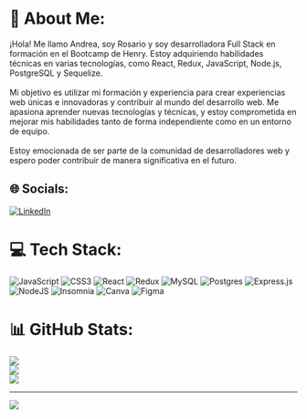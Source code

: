# 💫 About Me:
¡Hola! Me llamo Andrea, soy Rosario y soy desarrolladora Full Stack en formación en el Bootcamp de Henry. Estoy adquiriendo habilidades técnicas en varias tecnologías, como React, Redux, JavaScript, Node.js, PostgreSQL y Sequelize. <br><br>Mi objetivo es utilizar mi formación y experiencia para crear experiencias web únicas e innovadoras y contribuir al mundo del desarrollo web. Me apasiona aprender nuevas tecnologías y técnicas, y estoy comprometida en mejorar mis habilidades tanto de forma independiente como en un entorno de equipo.<br><br>Estoy emocionada de ser parte de la comunidad de desarrolladores web y espero poder contribuir de manera significativa en el futuro.


## 🌐 Socials:
[![LinkedIn]([https://img.shields.io/badge/LinkedIn-%230077B5.svg?logo=linkedin&logoColor=white)](https://linkedin.com/in/https://www.linkedin.com/in/andrea-soledad-buldorini-462690113/](https://www.linkedin.com/in/andrea-soledad-buldorini-462690113/)) 

# 💻 Tech Stack:
![JavaScript](https://img.shields.io/badge/javascript-%23323330.svg?style=for-the-badge&logo=javascript&logoColor=%23F7DF1E) ![CSS3](https://img.shields.io/badge/css3-%231572B6.svg?style=for-the-badge&logo=css3&logoColor=white) ![React](https://img.shields.io/badge/react-%2320232a.svg?style=for-the-badge&logo=react&logoColor=%2361DAFB) ![Redux](https://img.shields.io/badge/redux-%23593d88.svg?style=for-the-badge&logo=redux&logoColor=white) ![MySQL](https://img.shields.io/badge/mysql-%2300f.svg?style=for-the-badge&logo=mysql&logoColor=white) ![Postgres](https://img.shields.io/badge/postgres-%23316192.svg?style=for-the-badge&logo=postgresql&logoColor=white) ![Express.js](https://img.shields.io/badge/express.js-%23404d59.svg?style=for-the-badge&logo=express&logoColor=%2361DAFB) ![NodeJS](https://img.shields.io/badge/node.js-6DA55F?style=for-the-badge&logo=node.js&logoColor=white) ![Insomnia](https://img.shields.io/badge/Insomnia-black?style=for-the-badge&logo=insomnia&logoColor=5849BE) ![Canva](https://img.shields.io/badge/Canva-%2300C4CC.svg?style=for-the-badge&logo=Canva&logoColor=white) 	![Figma](https://img.shields.io/badge/figma-%23F24E1E.svg?style=for-the-badge&logo=figma&logoColor=white)
# 📊 GitHub Stats:
![](https://github-readme-stats.vercel.app/api?username=abuldori&theme=dark&hide_border=false&include_all_commits=false&count_private=false)<br/>
![](https://github-readme-streak-stats.herokuapp.com/?user=abuldori&theme=dark&hide_border=false)<br/>
![](https://github-readme-stats.vercel.app/api/top-langs/?username=abuldori&theme=dark&hide_border=false&include_all_commits=false&count_private=false&layout=compact)

---
[![](https://visitcount.itsvg.in/api?id=abuldori&icon=0&color=0)](https://visitcount.itsvg.in)

<!-- Proudly created with GPRM ( https://gprm.itsvg.in ) -->
